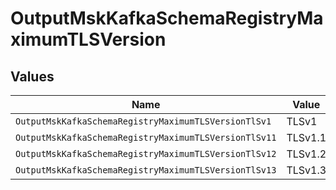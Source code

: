 # OutputMskKafkaSchemaRegistryMaximumTLSVersion


## Values

| Name                                                  | Value                                                 |
| ----------------------------------------------------- | ----------------------------------------------------- |
| `OutputMskKafkaSchemaRegistryMaximumTLSVersionTlSv1`  | TLSv1                                                 |
| `OutputMskKafkaSchemaRegistryMaximumTLSVersionTlSv11` | TLSv1.1                                               |
| `OutputMskKafkaSchemaRegistryMaximumTLSVersionTlSv12` | TLSv1.2                                               |
| `OutputMskKafkaSchemaRegistryMaximumTLSVersionTlSv13` | TLSv1.3                                               |